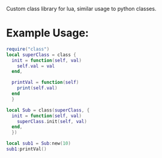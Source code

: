Custom class library for lua, similar usage to python classes.

# Example Usage:
```lua
require("class")
local superClass = class {
  init = function(self, val)
    self.val = val  
  end,

  printVal = function(self)
    print(self.val)
  end
  }

local Sub = class(superClass, {
  init = function(self, val)
    superClass.init(self, val)
  end,
  })

local sub1 = Sub:new(10)
sub1:printVal()
```

